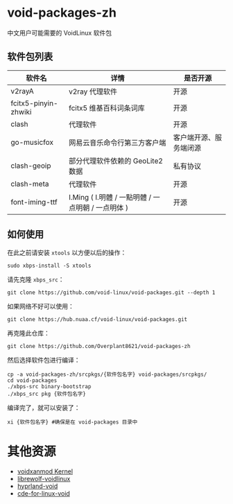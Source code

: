 # void-packages-zh

中文用户可能需要的 VoidLinux 软件包

## 软件包列表

| 软件名                  | 详情                                   | 是否开源        |
| -------------------- | ------------------------------------ | ----------- |
| v2rayA               | v2ray 代理软件                           | 开源          |
| fcitx5-pinyin-zhwiki | fcitx5 维基百科词条词库                      | 开源          |
| clash                | 代理软件                                 | 开源          |
| go-musicfox          | 网易云音乐命令行第三方客户端                       | 客户端开源、服务端闭源 |
| clash-geoip          | 部分代理软件依赖的 GeoLite2 数据                | 私有协议        |
| clash-meta           | 代理软件                                 | 开源          |
| font-iming-ttf       | I.Ming ( I.明體 / 一點明體 / 一点明朝 / 一点明体 ) | 开源          |

## 如何使用

在此之前请安装 `xtools` 以方便以后的操作：

```
sudo xbps-install -S xtools
```

请先克隆 `xbps_src`：

```
git clone https://github.com/void-linux/void-packages.git --depth 1
```

如果网络不好可以使用：

```
git clone https://hub.nuaa.cf/void-linux/void-packages.git
```

再克隆此仓库：

```
git clone https://github.com/Overplant8621/void-packages-zh
```

然后选择软件包进行编译：

```
cp -a void-packages-zh/srcpkgs/{软件包名字} void-packages/srcpkgs/
cd void-packages
./xbps-src binary-bootstrap
./xbps_src pkg {软件包名字}
```

编译完了，就可以安装了：

```
xi {软件包名字} #确保是在 void-packages 目录中
```

# 其他资源

- [voidxanmod Kernel](https://notabug.org/Marcoapc/voidxanmodK)
- [librewolf-voidlinux](https://github.com/index-0/librewolf-voidlinux)
- [hyprland-void](https://github.com/Fadest/hyprland-void)
- [cde-for-linux-void](https://github.com/johna23-lab/cde-for-linux-void)
